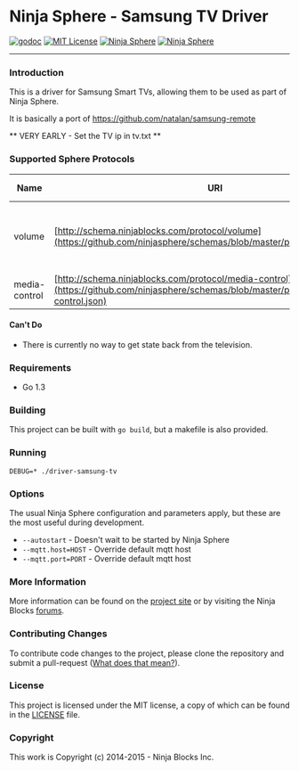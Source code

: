 # Ninja Sphere - Samsung TV Driver


[![godoc](http://img.shields.io/badge/godoc-Reference-blue.svg)](https://godoc.org/github.com/ninjasphere/driver-samsung-tv)
[![MIT License](https://img.shields.io/badge/license-MIT-yellow.svg)](LICENSE)
[![Ninja Sphere](https://img.shields.io/badge/built%20by-ninja%20blocks-lightgrey.svg)](http://ninjablocks.com)
[![Ninja Sphere](https://img.shields.io/badge/works%20with-ninja%20sphere-8f72e3.svg)](http://ninjablocks.com)

---


### Introduction
This is a driver for Samsung Smart TVs, allowing them to be used as part of Ninja Sphere.

It is basically a port of https://github.com/natalan/samsung-remote

** VERY EARLY - Set the TV ip in tv.txt **

### Supported Sphere Protocols

| Name | URI | Supported Events | Supported Methods |
| ------ | ------------- | ---- | ----------- |
| volume | [http://schema.ninjablocks.com/protocol/volume](https://github.com/ninjasphere/schemas/blob/master/protocol/volume.json) | set, volumeUp, volumeDown, mute, unmute, toggleMute | |
| media-control | [http://schema.ninjablocks.com/protocol/media-control](https://github.com/ninjasphere/schemas/blob/master/protocol/media-control.json) | play, pause  | |

#### Can't Do
* There is currently no way to get state back from the television.

### Requirements

* Go 1.3

### Building

This project can be built with `go build`, but a makefile is also provided.

### Running

`DEBUG=* ./driver-samsung-tv`

### Options

The usual Ninja Sphere configuration and parameters apply, but these are the most useful during development.

* `--autostart` - Doesn't wait to be started by Ninja Sphere
* `--mqtt.host=HOST` - Override default mqtt host
* `--mqtt.port=PORT` - Override default mqtt host

### More Information

More information can be found on the [project site](http://github.com/ninjasphere/driver-samsung-tv) or by visiting the Ninja Blocks [forums](https://discuss.ninjablocks.com).

### Contributing Changes

To contribute code changes to the project, please clone the repository and submit a pull-request ([What does that mean?](https://help.github.com/articles/using-pull-requests/)).

### License
This project is licensed under the MIT license, a copy of which can be found in the [LICENSE](LICENSE) file.

### Copyright
This work is Copyright (c) 2014-2015 - Ninja Blocks Inc.
